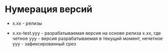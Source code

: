 # Нумерация версий

- x.xx - релизы

 - x.xx-test.yyy - разрабатываемая версия на основе релиза x.xx, 
где четное yyy - версия разрабатываемая в текущий момент, 
нечетное yyy - зафиксированный срез
